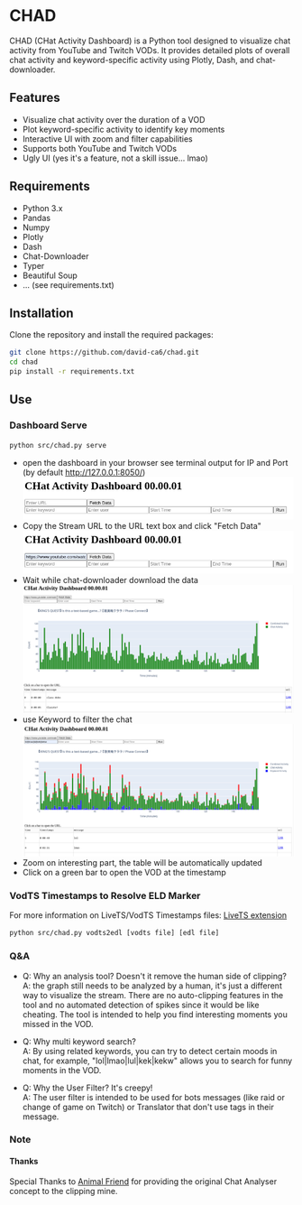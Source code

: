 # CHAD

CHAD (CHat Activity Dashboard) is a Python tool designed to visualize chat activity from YouTube and Twitch VODs. It provides detailed plots of overall chat activity and keyword-specific activity using Plotly, Dash, and chat-downloader.

## Features
- Visualize chat activity over the duration of a VOD
- Plot keyword-specific activity to identify key moments
- Interactive UI with zoom and filter capabilities
- Supports both YouTube and Twitch VODs
- Ugly UI (yes it's a feature, not a skill issue... lmao)

## Requirements
- Python 3.x
- Pandas
- Numpy
- Plotly
- Dash
- Chat-Downloader
- Typer
- Beautiful Soup
- ... (see requirements.txt)

## Installation
Clone the repository and install the required packages:

```bash
git clone https://github.com/david-ca6/chad.git
cd chad
pip install -r requirements.txt
```

## Use
### Dashboard Serve
```bash
python src/chad.py serve
```
- open the dashboard in your browser see terminal output for IP and Port (by default http://127.0.0.1:8050/)
![Filtered chat](docs/pics/empty.png)
- Copy the Stream URL to the URL text box and click "Fetch Data"
![Filtered chat](docs/pics/empty_url.png)
- Wait while chat-downloader download the data
![Filtered chat](docs/pics/activity_raw.png)
- use Keyword to filter the chat
![Filtered chat](docs/pics/activity_keyword_filtered.png)
- Zoom on interesting part, the table will be automatically updated
- Click on a green bar to open the VOD at the timestamp


### VodTS Timestamps to Resolve ELD Marker
For more information on LiveTS/VodTS Timestamps files:  [LiveTS extension](https://github.com/CA6-LiveTS/LiveTS-Chrome)
```bash
python src/chad.py vodts2edl [vodts file] [edl file]
```

### Q&A
- Q: Why an analysis tool? Doesn't it remove the human side of clipping?  
A: the graph still needs to be analyzed by a human, it's just a different way to visualize the stream.
There are no auto-clipping features in the tool and no automated detection of spikes since it would be like cheating.
The tool is intended to help you find interesting moments you missed in the VOD.

- Q: Why multi keyword search?  
A: By using related keywords, you can try to detect certain moods in chat, for example, "lol|lmao|lul|kek|kekw" allows you to search for funny moments in the VOD.

- Q: Why the User Filter? It's creepy!  
A: The user filter is intended to be used for bots messages (like raid or change of game on Twitch) or Translator that don't use tags in their message.

### Note

#### Thanks
Special Thanks to [Animal Friend](https://www.youtube.com/@animalfriendpartii) for providing the original Chat Analyser concept to the clipping mine.
